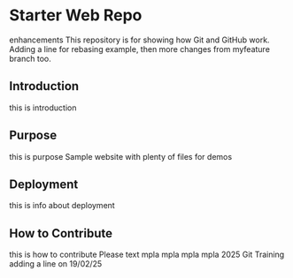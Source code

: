 # Starter Web Repo
enhancements
This repository is for showing how Git and GitHub work.
Adding a line for rebasing example, then more changes from myfeature branch too.
## Introduction
this is introduction
## Purpose
this is purpose
Sample website with plenty of files for demos
## Deployment
this is info about deployment
## How to Contribute
this is how to contribute
Please text mpla mpla mpla mpla
2025 Git Training
adding a line on 19/02/25
